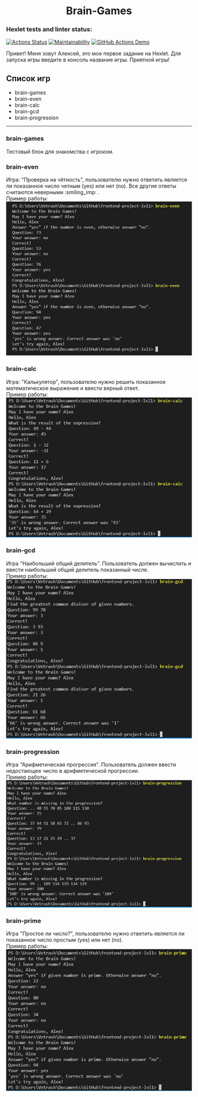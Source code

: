 <h1  align="center">Brain-Games</h1> 

### Hexlet tests and linter status: 

[![Actions Status](https://github.com/Vetrash/frontend-project-lvl1/workflows/hexlet-check/badge.svg)](https://github.com/Vetrash/frontend-project-lvl1/actions)    [![Maintainability](https://api.codeclimate.com/v1/badges/a99a88d28ad37a79dbf6/maintainability)](https://codeclimate.com/github/codeclimate/codeclimate/maintainability)     [![GitHub Actions Demo](https://github.com/Vetrash/frontend-project-lvl1/actions/workflows/github-actions-demo.yml/badge.svg?branch=main)](https://github.com/Vetrash/frontend-project-lvl1/actions/workflows/github-actions-demo.yml)



<p>Привет! Меня зовут Алексей, это мое первое задание на <a  src = 'https://ru.hexlet.io'>Hexlet</a>. Для запуска игры введите в консоль название игры. Приятной игры!</p>

  

<h2> Список игр</h2>

<ul>

<li>brain-games</li>

<li>brain-even</li>

<li>brain-calc</li>

<li>brain-gcd</li>

<li>brain-progression</li>
</ul>

<hr>

  <h3>brain-games</h3>
  Тестовый блок для знакомства с игроком.
  <h3>brain-even</h3>
  Игра: "Проверка на чётность", пользователю нужно ответить является ли показанное число четным (yes) или нет (no). Все другие ответы считаются неверными :smiling_imp: .<br>
 Пример работы:<br>
<img  src ='./img/brain-even.png'  alt='brain-even'>

<h3>brain-calc</h3>
Игра: "Калькулятор", пользователю нужно решить показанное математическое выражение и ввести верный ответ. <br>
Пример работы:<br>
<img  src ='./img/brain-calc.png'  alt='brain-calc'>

<h3>brain-gcd</h3>
Игра "Наибольший общий делитель". Пользователь должен вычислить и ввести наибольший общий делитель показанный числе.<br>
Пример работы:<br>
<img  src ='./img/brain-gcd.png'  alt='brain-gcd'>

<h3>brain-progression</h3>
Игра "Арифметическая прогрессия". Пользователь должен ввести недостающее число в арифметической прогрессии.<br>
Пример работы:<br>
<img  src ='./img/brain-progression.png'  alt='brain-progression'>

<h3>brain-prime</h3>
 Игра "Простое ли число?", пользователю нужно ответить является ли показанное число простым (yes) или нет (no).<br>
Пример работы:<br>
<img  src ='./img/brain-prime.png'  alt='brain-prime'>
